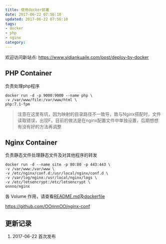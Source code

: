 ```yaml
---
title: 使用docker部署
date: 2017-06-22 07:56:10
updated: 2017-06-22 07:56:10
tags:
- docker
- php
- nginx
category:
---
```


欢迎访问新站点: <https://www.yidiankuaile.com/post/deploy-by-docker>

## PHP Container

负责处理php程序

```
docker run -d -p 9000:9000 --name php \
-v /var/www/file:/var/www/html \
php:7.1-fpm
```
> 注意在这里有坑，因为映射的目录路径不一致导，致与Nginx搭配时，文件读取错误，出现F。目前的做法是在nginx配置文件中单独设置，后期想想有没有好的方法再调整

## Nginx Container

负责静态文件处理静态文件及对其他程序的转发

```
docker run -d --name site -p 80:80 -p 443:443 \
-v /var/www:/var/www \
-v /etc/nginx/conf.d:/usr/local/nginx/conf.d \
-v /var/log/nginx:/usr/local/nginx/logs \
-v /etc/letsencrypt:/etc/letsencrypt \
onnno/nginx
```
各 Volume 作用，请查看[README.md](https://github.com/OOnnnOO/docker-nginx)及[dockerfile](https://github.com/OOnnnOO/docker-nginx/blob/master/Dockerfile)

https://github.com/OOnnnOO/nginx-conf

## 更新记录

1. 2017-06-22 首次发布
